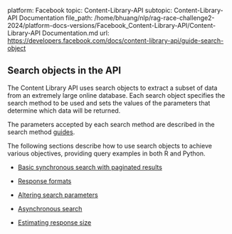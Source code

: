 platform: Facebook
topic: Content-Library-API
subtopic: Content-Library-API Documentation
file_path: /home/bhuang/nlp/rag-race-challenge2-2024/platform-docs-versions/Facebook_Content-Library-API/Content-Library-API Documentation.md
url: https://developers.facebook.com/docs/content-library-api/guide-search-object

## Search objects in the API

The Content Library API uses search objects to extract a subset of data from an extremely large online database. Each search object specifies the search method to be used and sets the values of the parameters that determine which data will be returned.

The parameters accepted by each search method are described in the search method [guides](https://developers.facebook.com/docs/content-library-api/guides).

The following sections describe how to use search objects to achieve various objectives, providing query examples in both R and Python.

* [Basic synchronous search with paginated results](#sync-search)
    
* [Response formats](#res-formats)
    
* [Altering search parameters](#alter-search)
    
* [Asynchronous search](#async-search)
    
* [Estimating response size](#estimate)
